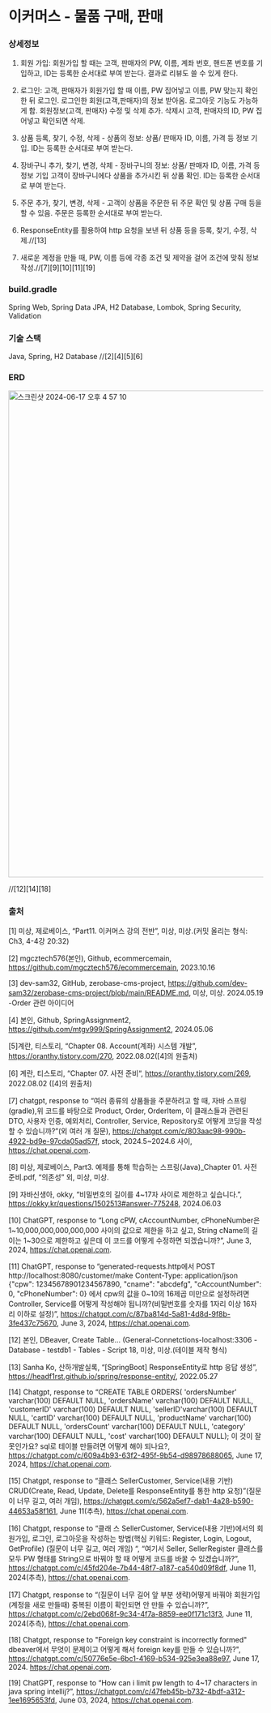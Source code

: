 # 이커머스 - 물품 구매, 판매

### 상세정보
1. 회원 가입: 회원가입 할 때는 고객, 판매자의 PW, 이름, 계좌 번호, 핸드폰 번호를 기입하고, ID는 등록한 순서대로 부여 받는다. 결과로 리뷰도 쓸 수 있게 한다. 

3. 로그인: 고객, 판매자가 회원가입 할 때 이름, PW 집어넣고 
이름, PW 맞는지 확인한 뒤 로그인. 로그인한 회원(고객,판매자)의 정보 받아옴. 로그아웃 기능도 가능하게 함. 회원정보(고객, 판매자) 수정 및 삭제 추가.
삭제시 고객, 판매자의 ID, PW 집어넣고 확인되면 삭제.

3. 상품 등록, 찾기, 수정, 삭제 - 상품의 정보: 상품/ 판매자 ID, 이름, 가격 등 정보 기입. ID는 등록한 순서대로 부여 받는다.

4. 장바구니 추가, 찾기, 변경, 삭제 - 장바구니의 정보: 상품/ 판매자 ID, 이름, 가격 등 정보 기입 고객이 장바구니에다 상품을 추가시킨 뒤
상품 확인. ID는 등록한 순서대로 부여 받는다.

5. 주문 추가, 찾기, 변경, 삭제 - 고객이 상품을 주문한 뒤 주문 확인 및 상품 구매 등을 할 수 있음. 주문은 등록한 순서대로 부여 받는다.

6. ResponseEntity를 활용하여 http 요청을 보낸 뒤 상품 등을 등록, 찾기, 수정, 삭제.//[13]

7. 새로운 계정을 만들 때, PW, 이름 등에 각종 조건 및 제약을 걸어 조건에 맞춰 정보 작성.//[7][9][10][11][19]

### build.gradle
Spring Web, Spring Data JPA, H2 Database, Lombok, Spring Security, Validation

### 기술 스택
Java, Spring, H2 Database //[2][4][5][6]

### ERD

<img width="961" alt="스크린샷 2024-06-17 오후 4 57 10" src="https://github.com/mtgv999/Ecommerce/assets/149506393/68af50d5-45f3-4764-9110-cbaf8cdc3d49">

//[12][14][18]

### 출처
[1] 미상, 제로베이스, “Part11. 이커머스 강의 전반”, 미상, 미상.(커밋 올리는 형식: Ch3, 4-4강 20:32)

[2] mgcztech576(본인), Github, ecommercemain, https://github.com/mgcztech576/ecommercemain, 2023.10.16

[3] dev-sam32, GitHub, zerobase-cms-project,
https://github.com/dev-sam32/zerobase-cms-project/blob/main/README.md, 미상, 미상. 2024.05.19 -Order 관련 아이디어

[4] 본인, Github, SpringAssignment2, https://github.com/mtgv999/SpringAssignment2, 2024.05.06

[5]계란, 티스토리, “Chapter 08. Account(계좌) 시스템 개발”, https://oranthy.tistory.com/270, 2022.08.02([4]의 원출처)

[6] 계란, 티스토리, “Chapter 07. 사전 준비“, https://oranthy.tistory.com/269, 2022.08.02 ([4]의 원출처)

[7] chatgpt, response to “여러 종류의 상품들을 주문하려고 할 때, 자바 스프링(gradle),위 코드를 바탕으로 Product, Order, OrderItem, 
이 클래스들과 관련된 DTO, 사용자 인증, 예외처리, Controller, Service, Repository로 어떻게 코딩을 작성할 수 있습니까?”(외 여러 개 질문),
https://chatgpt.com/c/803aac98-990b-4922-bd9e-97cda05ad57f, stock, 2024.5~2024.6 사이, https://chat.openai.com.

[8] 미상, 제로베이스, Part3. 예제를 통해 학습하는 스프링(Java)_Chapter 01. 사전 준비.pdf, “의존성” 외, 미상, 미상.

[9] 자바신생아, okky, “비밀번호의 길이를 4~17자 사이로 제한하고 싶습니다.”, https://okky.kr/questions/1502513#answer-775248, 2024.06.03

[10] ChatGPT, response to “Long cPW, cAccountNumber, cPhoneNumber은 1~10,000,000,000,000,000 사이의 값으로 제한을 하고 싶고,
String cName의 길이는 1~30으로 제한하고 싶은데 이 코드를 어떻게 수정하면 되겠습니까?”, June 3, 2024, https://chat.openai.com.

[11] ChatGPT, response to “generated-requests.http에서 POST http://localhost:8080/customer/make Content-Type: application/json
{"cpw": 12345678901234567890, "cname": "abcdefg", "cAccountNumber": 0, "cPhoneNumber": 0} 에서 cpw의 값을 0~10의 16제곱 미만으로 설정하려면
Controller, Service를 어떻게 작성해야 됩니까?(비밀번호를 숫자를 1자리 이상 16자리 이하로 설정)”,
https://chatgpt.com/c/87ba814d-5a81-4d8d-9f8b-3fe437c75670, June 3, 2024, https://chat.openai.com.

[12] 본인, DBeaver, Create Table… (General-Connetctions-localhost:3306 -Database - testdb1 - Tables - <localhost> Script 18, 미상, 미상.(테이블 제작 형식)

[13] Sanha Ko, 산하개발실록, “[SpringBoot] ResponseEntity로 http 응답 생성”, https://headf1rst.github.io/spring/response-entity/, 2022.05.27

[14] Chatgpt, response to “CREATE TABLE ORDERS( 'ordersNumber' varchar(100) DEFAULT NULL, 'ordersName' varchar(100) DEFAULT NULL,
'customerID' varchar(100) DEFAULT NULL, 'sellerID'varchar(100) DEFAULT NULL, 'cartID' varchar(100) DEFAULT NULL, 'productName'
varchar(100) DEFAULT NULL, 'ordersCount' varchar(100) DEFAULT NULL, 'category' varchar(100) DEFAULT NULL, 'cost' varchar(100) 
DEFAULT NULL); 이 것이 잘못인가요? sql로 테이블 만들려면 어떻게 해야 되나요?,
https://chatgpt.com/c/609a4b93-63f2-495f-9b54-d98978688065, June 17, 2024, https://chat.openai.com.

[15] Chatgpt, response to “클래스 SellerCustomer, Service(내용 기반) CRUD(Create, Read, Update, Delete를 ResponseEntity를 통한 http 요청)”(질문이 너무 길고, 여러 개임),
https://chatgpt.com/c/562a5ef7-dab1-4a28-b590-44653a58f161, June 11(추측), https://chat.openai.com.

[16] Chatgpt, response to “클래 스 SellerCustomer, Service(내용 기반)에서의 회원가입, 로그인, 로그아웃을 작성하는 방법(핵심 키워드: Register, Login, Logout,
GetProfile) (질문이 너무 길고, 여러 개임) “, “여기서 Seller, SellerRegister 클래스를 모두 PW 형태를 String으로 바꿔야 할 때 어떻게 코드를 바꿀 수 있겠습니까?”,
https://chatgpt.com/c/45fd204e-7b44-48f7-a187-ca540d09f8df, June 11, 2024(추측), https://chat.openai.com.

[17] Chatgpt, response to “(질문이 너무 길어 앞 부분 생략)어떻게 바꿔야 회원가입(계정을 새로 만들때) 중복된 이름이 확인되면 안 만들 수 있습니까?”, 
https://chatgpt.com/c/2ebd068f-9c34-4f7a-8859-ee0f171c13f3, June 11, 2024(추측), https://chat.openai.com.

[18] Chatgpt, response to "Foreign key constraint is incorrectly formed" dbeaver에서 무엇이 문제이고 어떻게 해서 foreign key를 만들 수 있습니까?",
https://chatgpt.com/c/50776e5e-6bc1-4169-b534-925e3ea88e97, June 17, 2024. https://chat.openai.com.

[19]  ChatGPT, response to “How can i limit pw length to 4~17 characters in java spring intellij?”,
https://chatgpt.com/c/47feb45b-b732-4bdf-a312-1ee1695653fd,  June 03, 2024, https://chat.openai.com. 
